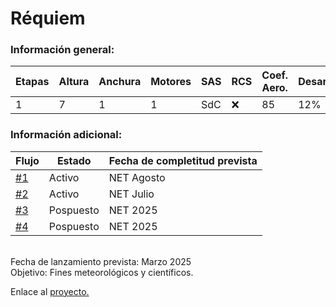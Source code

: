 # Réquiem
### Información general:
|Etapas|Altura|Anchura|Motores|SAS|RCS|Coef. Aero.|Desarrollo|
|------|------|-------|-------|---|---|-----------|----------|
|1|7|1|1|SdC|:x:|85|12%|

### Información adicional:
|Flujo|Estado|Fecha de completitud prevista|
|-----|-----|-----|
|[#1](https://github.com/EzeGamer135/ucc_aerospace/issues/1)|Activo|NET Agosto|
|[#2](https://github.com/EzeGamer135/ucc_aerospace/issues/2)|Activo|NET Julio|
|[#3](https://github.com/EzeGamer135/ucc_aerospace/issues/3)|Pospuesto|NET 2025|
|[#4](https://github.com/EzeGamer135/ucc_aerospace/issues/4)|Pospuesto|NET 2025|
<br>
Fecha de lanzamiento prevista: Marzo 2025
<br>
Objetivo: Fines meteorológicos y científicos.
<br>

Enlace al [proyecto.](https://github.com/users/EzeGamer135/projects/5)
